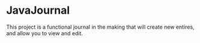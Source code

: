 # JavaJournal
This project is a functional journal in the making that will create new entires, and allow you to view and edit.
